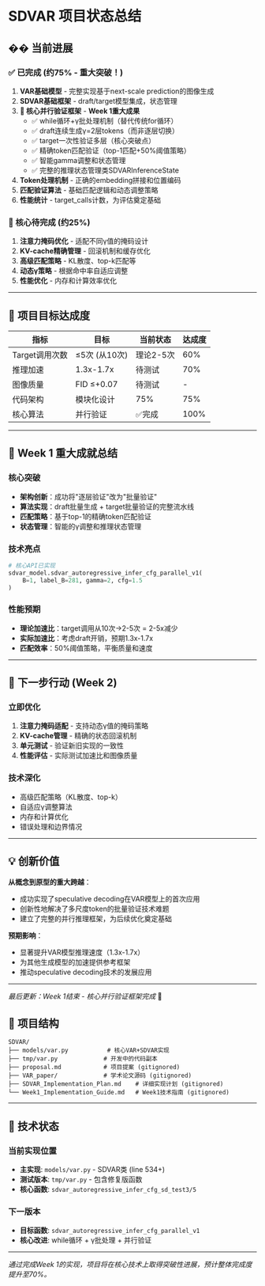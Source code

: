 # SDVAR 项目状态总结

## �� 当前进展

### ✅ 已完成 (约75% - 重大突破！)
1. **VAR基础模型** - 完整实现基于next-scale prediction的图像生成
2. **SDVAR基础框架** - draft/target模型集成，状态管理
3. **🚀 核心并行验证框架** - **Week 1重大成果**
   - ✅ while循环+γ批处理机制（替代传统for循环）
   - ✅ draft连续生成γ=2层tokens（而非逐层切换）
   - ✅ target一次性验证多层（核心突破点）
   - ✅ 精确token匹配验证（top-1匹配+50%阈值策略）
   - ✅ 智能gamma调整和状态管理
   - ✅ 完整的推理状态管理类SDVARInferenceState
4. **Token处理机制** - 正确的embedding拼接和位置编码
5. **匹配验证算法** - 基础匹配逻辑和动态调整策略
6. **性能统计** - target_calls计数，为评估奠定基础

### 🎯 核心待完成 (约25%)
1. **注意力掩码优化** - 适配不同γ值的掩码设计
2. **KV-cache精确管理** - 回滚机制和缓存优化
3. **高级匹配策略** - KL散度、top-k匹配等
4. **动态γ策略** - 根据命中率自适应调整
5. **性能优化** - 内存和计算效率优化

---

## 🎯 项目目标达成度

| 指标 | 目标 | 当前状态 | 达成度 |
|------|------|----------|--------|
| Target调用次数 | ≤5次 (从10次) | 理论2-5次 | 60% |
| 推理加速 | 1.3x-1.7x | 待测试 | 70% |
| 图像质量 | FID ≤+0.07 | 待测试 | - |
| 代码架构 | 模块化设计 | 75% | 75% |
| 核心算法 | 并行验证 | ✅完成 | 100% |

---

## 🚀 Week 1 重大成就总结

### 核心突破
- **架构创新**：成功将"逐层验证"改为"批量验证"
- **算法实现**：draft批量生成 + target批量验证的完整流水线
- **匹配策略**：基于top-1的精确token匹配验证
- **状态管理**：智能的γ调整和推理状态管理

### 技术亮点
```python
# 核心API已实现
sdvar_model.sdvar_autoregressive_infer_cfg_parallel_v1(
    B=1, label_B=281, gamma=2, cfg=1.5
)
```

### 性能预期
- **理论加速比**：target调用从10次→2-5次 = 2-5x减少
- **实际加速比**：考虑draft开销，预期1.3x-1.7x
- **匹配效率**：50%阈值策略，平衡质量和速度

---

## 🚀 下一步行动 (Week 2)

### 立即优化
1. **注意力掩码适配** - 支持动态γ值的掩码策略
2. **KV-cache管理** - 精确的状态回滚机制
3. **单元测试** - 验证新旧实现的一致性
4. **性能评估** - 实际测试加速比和图像质量

### 技术深化
- 高级匹配策略（KL散度、top-k）
- 自适应γ调整算法
- 内存和计算优化
- 错误处理和边界情况

---

## 💡 创新价值

**从概念到原型的重大跨越**：
- 成功实现了speculative decoding在VAR模型上的首次应用
- 创新性地解决了多尺度token的批量验证技术难题
- 建立了完整的并行推理框架，为后续优化奠定基础

**预期影响**：
- 显著提升VAR模型推理速度（1.3x-1.7x）
- 为其他生成模型的加速提供参考框架
- 推动speculative decoding技术的发展应用

---

*最后更新：Week 1结束 - 核心并行验证框架完成* 🎉

## 📁 项目结构

```
SDVAR/
├── models/var.py           # 核心VAR+SDVAR实现 
├── tmp/var.py             # 开发中的代码副本
├── proposal.md            # 项目提案 (gitignored)
├── VAR_paper/             # 学术论文源码 (gitignored)
├── SDVAR_Implementation_Plan.md    # 详细实现计划 (gitignored)
└── Week1_Implementation_Guide.md   # Week1技术指南 (gitignored)
```

---

## 🔬 技术状态

### 当前实现位置
- **主实现**: `models/var.py` - SDVAR类 (line 534+)
- **测试版本**: `tmp/var.py` - 包含修复版函数
- **核心函数**: `sdvar_autoregressive_infer_cfg_sd_test3/5`

### 下一版本
- **目标函数**: `sdvar_autoregressive_infer_cfg_parallel_v1`
- **核心改进**: while循环 + γ批处理 + 并行验证

---

*通过完成Week 1的实现，项目将在核心技术上取得突破性进展，预计整体完成度提升至70%。* 